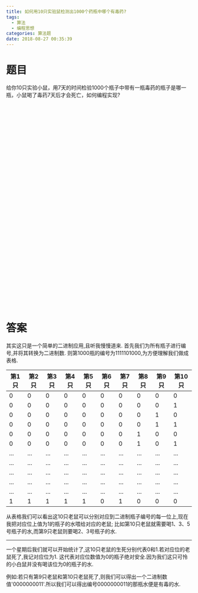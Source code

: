 ```yaml
---
title: 如何用10只实验鼠检测出1000个药瓶中哪个有毒药?
tags:
  - 算法
  - 编程思想
categories: 算法题
date: 2018-08-27 00:35:39
---
```

# 题目
给你10只实验小鼠，用7天的时间检验1000个瓶子中带有一瓶毒药的瓶子是哪一瓶，小鼠喝了毒药7天后才会死亡，如何编程实现?
</br></br></br></br></br></br></br></br></br></br></br></br></br></br></br></br></br></br></br></br></br></br></br></br></br></br></br></br></br></br></br></br></br></br>
# 答案
其实这只是一个简单的二进制应用,且听我慢慢道来.
首先我们为所有瓶子进行编号,并将其转换为二进制数.
‭则第1000瓶的编号为1111101000‬,为方便理解我们做成表格.

|第1只|第2只|第3只|第4只|第5只|第6只|第7只|第8只|第9只|第10只|
|-----|-----|-----|-----|-----|-----|-----|-----|-----|-----|
|0|0|0|0|0|0|0|0|0|0|(0号瓶子)
|0|0|0|0|0|0|0|0|0|1|(1号瓶子)
|0|0|0|0|0|0|0|0|1|0|(2号瓶子)
|0|0|0|0|0|0|0|0|1|1|(3号瓶子)
|0|0|0|0|0|0|0|1|0|0|(4号瓶子)
|0|0|0|0|0|0|0|1|0|1|(5号瓶子)
|...|...|...|...|...|...|...|...|...|...|
|...|...|...|...|...|...|...|...|...|...|
|...|...|...|...|...|...|...|...|...|...|
|...|...|...|...|...|...|...|...|...|...|
|...|...|...|...|...|...|...|...|...|...|
|1|1|1|1|1|0|1|0|0|0|(1000号瓶子)

从表格我们可以看出这10只老鼠可以分别对应到二进制瓶子编号的每一位上,现在我把对应位上值为1的瓶子的水喂给对应的老鼠;
比如第10只老鼠就需要喝1、3、5号瓶子的水,而第9只老鼠则要喝2、3号瓶子的水.

---

一个星期后我们就可以开始统计了,这10只老鼠的生死分别代表0和1.若对应位的老鼠死了,我记对应位为1.
这代表对应位数值为0的瓶子绝对安全.因为我们这只可怜的小白鼠并没有喝该位为0的瓶子的水.

例如:若只有第9只老鼠和第10只老鼠死了,则我们可以得出一个二进制数值'0000000011'.所以我们可以得出编号0000000011的那瓶水便是有毒的水.

